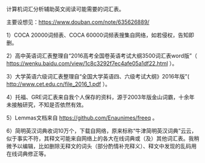 计算机词汇分析辅助英文阅读可能需要的词汇表。

主要设想见：https://www.douban.com/note/635626889/


1）COCA 20000词频表、COCA 60000词频表搜集自网络，如若侵权，告知即删。

2）高中英语词汇表整理自“2016高考全国卷英语考试大纲3500词汇表word版”（ https://wenku.baidu.com/view/1c8c3292f7ec4afe05a1df22.html ）。

3）大学英语六级词汇表整理自“全国大学英语四、六级考试大纲》2016年版"( http://www.cet.edu.cn/file_2016_1.pdf ）。

4）托福、GRE词汇表来自我个人保存的资料，源于2003年版金山词霸，十余年未接触研究，不知是否依然有效。

5）Lemmas文档来自 https://github.com/Enaunimes/freeq 。

6）简明英汉词典收词10万个，下载自网络，原来标称“牛津简明英汉词典”云云，似于事实不符，其释文可能来自网络上的各大在线词典或（及）其他词汇表。我稍微予以编辑，比如删除无释文的词头（部分酌情补充释义）、释文中发现的乱码用在线词典修正等。
